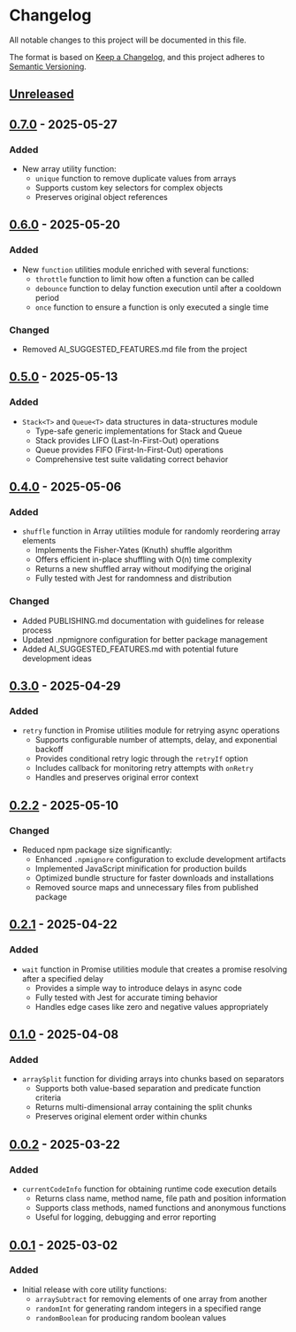 # Changelog

All notable changes to this project will be documented in this file.

The format is based on [Keep a Changelog],
and this project adheres to [Semantic Versioning].

## [Unreleased]

## [0.7.0] - 2025-05-27

### Added

- New array utility function:
  - `unique` function to remove duplicate values from arrays
  - Supports custom key selectors for complex objects
  - Preserves original object references

## [0.6.0] - 2025-05-20

### Added

- New `function` utilities module enriched with several functions:
  - `throttle` function to limit how often a function can be called
  - `debounce` function to delay function execution until after a cooldown period
  - `once` function to ensure a function is only executed a single time

### Changed

- Removed AI_SUGGESTED_FEATURES.md file from the project

## [0.5.0] - 2025-05-13

### Added

- `Stack<T>` and `Queue<T>` data structures in data-structures module
  - Type-safe generic implementations for Stack and Queue
  - Stack provides LIFO (Last-In-First-Out) operations
  - Queue provides FIFO (First-In-First-Out) operations
  - Comprehensive test suite validating correct behavior

## [0.4.0] - 2025-05-06

### Added

- `shuffle` function in Array utilities module for randomly reordering array elements
  - Implements the Fisher-Yates (Knuth) shuffle algorithm
  - Offers efficient in-place shuffling with O(n) time complexity
  - Returns a new shuffled array without modifying the original
  - Fully tested with Jest for randomness and distribution

### Changed

- Added PUBLISHING.md documentation with guidelines for release process
- Updated .npmignore configuration for better package management
- Added AI_SUGGESTED_FEATURES.md with potential future development ideas

## [0.3.0] - 2025-04-29

### Added

- `retry` function in Promise utilities module for retrying async operations
  - Supports configurable number of attempts, delay, and exponential backoff
  - Provides conditional retry logic through the `retryIf` option
  - Includes callback for monitoring retry attempts with `onRetry`
  - Handles and preserves original error context

## [0.2.2] - 2025-05-10

### Changed

- Reduced npm package size significantly:
  - Enhanced `.npmignore` configuration to exclude development artifacts
  - Implemented JavaScript minification for production builds
  - Optimized bundle structure for faster downloads and installations
  - Removed source maps and unnecessary files from published package

## [0.2.1] - 2025-04-22

### Added

- `wait` function in Promise utilities module that creates a promise resolving after a specified delay
  - Provides a simple way to introduce delays in async code
  - Fully tested with Jest for accurate timing behavior
  - Handles edge cases like zero and negative values appropriately

## [0.1.0] - 2025-04-08

### Added

- `arraySplit` function for dividing arrays into chunks based on separators
  - Supports both value-based separation and predicate function criteria
  - Returns multi-dimensional array containing the split chunks
  - Preserves original element order within chunks

## [0.0.2] - 2025-03-22

### Added

- `currentCodeInfo` function for obtaining runtime code execution details
  - Returns class name, method name, file path and position information
  - Supports class methods, named functions and anonymous functions
  - Useful for logging, debugging and error reporting

## [0.0.1] - 2025-03-02

### Added

- Initial release with core utility functions:
  - `arraySubtract` for removing elements of one array from another
  - `randomInt` for generating random integers in a specified range
  - `randomBoolean` for producing random boolean values

<!-- Links -->
[keep a changelog]: https://keepachangelog.com/en/1.0.0/
[semantic versioning]: https://semver.org/spec/v2.0.0.html

<!-- Versions -->
[unreleased]: https://github.com/andranikarakelyan/js-utilities/compare/v0.7.0...HEAD
[0.7.0]: https://github.com/andranikarakelyan/js-utilities/compare/v0.6.0...v0.7.0
[0.6.0]: https://github.com/andranikarakelyan/js-utilities/compare/v0.5.0...v0.6.0
[0.5.0]: https://github.com/andranikarakelyan/js-utilities/compare/v0.4.0...v0.5.0
[0.4.0]: https://github.com/andranikarakelyan/js-utilities/compare/v0.3.0...v0.4.0
[0.3.0]: https://github.com/andranikarakelyan/js-utilities/compare/v0.2.2...v0.3.0
[0.2.2]: https://github.com/andranikarakelyan/js-utilities/compare/v0.2.1...v0.2.2
[0.2.1]: https://github.com/andranikarakelyan/js-utilities/compare/v0.1.0...v0.2.1
[0.1.0]: https://github.com/andranikarakelyan/js-utilities/compare/v0.0.2...v0.1.0
[0.0.2]: https://github.com/andranikarakelyan/js-utilities/compare/v0.0.1...v0.0.2
[0.0.1]: https://github.com/andranikarakelyan/js-utilities/releases/tag/v0.0.1